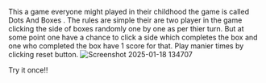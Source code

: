 This a game everyone might played in their childhood the game is called Dots And Boxes .
The rules are simple their are two player in the game clicking the side of boxes randomly one by one as per thier turn.
But at some point one have a chance to click a side which completes the box and one who completed the box have 1 score for that.
Play manier times by clicking reset button.
![Screenshot 2025-01-18 134707](https://github.com/user-attachments/assets/98c04a13-be7e-42c1-bdf2-3f321d2b82f5)

Try it once!!
